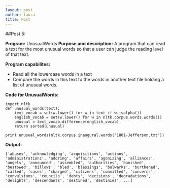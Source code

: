 ```yaml
---
layout: post
author: laura
title: Post
---
```


##Post 5:

__Program:__ UnusualWords
__Purpose and description:__ A program that can read a text for the most unusual words so that a user can judge the reading level of that text.

__Program capabilites:__
* Read all the lowercase words in a text
* Compare the words in this text to the words in another text file holding a list of unusual words.
	
	
__Code for UnusualWords:__

```
import nltk
def unusual_words(text):
    text_vocab = set(w.lower() for w in text if w.isalpha())
    english_vocab = set(w.lower() for w in nltk.corpus.words.words())
    unusual = text_vocab.difference(english_vocab)
    return sorted(unusual)

print unusual_words(nltk.corpus.inaugural.words('1801-Jefferson.txt'))

```						

__Output:__

```
['abuses', 'acknowledging', 'acquisitions', 'actions', 'administrations', 'adoring', 'affairs', 'agonizing', 'alliances', 'angels', 'announced', 'assembled', 'authorities', 'banished', 'bestowed', 'billows', 'bled', 'blessings', 'bulwarks', 'burthened', 'called', 'cases', 'charged', 'citizens', 'committed', 'concerns', 'convulsions', 'councils', 'debts', 'decisions', 'degradations', 'delights', 'descendants', 'destined', 'destinies', ...]

```
